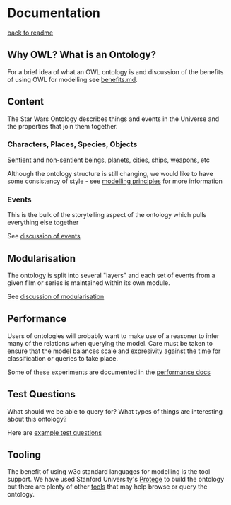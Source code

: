 # Documentation

[back to readme](../readme.md)

## Why OWL? What is an Ontology?

For a brief idea of what an OWL ontology is and discussion of the benefits of using OWL for modelling see
[benefits.md](benefits.md).

## Content

The Star Wars Ontology describes things and events in the Universe and
the properties that join them together.

### Characters, Places, Species, Objects
[Sentient](https://star-wars-ontology.herokuapp.com/classes/374374782/) 
and [non-sentient](https://star-wars-ontology.herokuapp.com/classes/22421630/)
[beings](https://star-wars-ontology.herokuapp.com/classes/-889051517/),
[planets](https://star-wars-ontology.herokuapp.com/classes/1439953820/),
[cities](https://star-wars-ontology.herokuapp.com/classes/-951016593/),
[ships](https://star-wars-ontology.herokuapp.com/classes/-950541248/),
[weapons](https://star-wars-ontology.herokuapp.com/classes/1633895456/), etc

Although the ontology structure is still changing, we would like to have some consistency of style - see [modelling principles](modelling%20principles.md) for more information

### Events
This is the bulk of the storytelling aspect of the ontology which pulls everything else together

See [discussion of events](events.md)

## Modularisation

The ontology is split into several "layers" and each set of events from a given film or series is
maintained within its own module.

See [discussion of modularisation](modularisation.md)

## Performance

Users of ontologies will probably want to make use of a reasoner
to infer many of the relations when querying the model. Care must be taken to
ensure that the model balances scale and expresivity against the time for classification
or queries to take place.

Some of these experiments are documented in the [performance docs](performance.md)

## Test Questions

What should we be able to query for? What types of things are interesting about this
ontology?

Here are [example test questions](test%20questions.md)

## Tooling

The benefit of using w3c standard languages for modelling is the tool support.
We have used Stanford University's [Protege](https://protege.stanford.edu) to build the ontology
but there are plenty of other [tools](tools.md) that may help browse or query the ontology.
